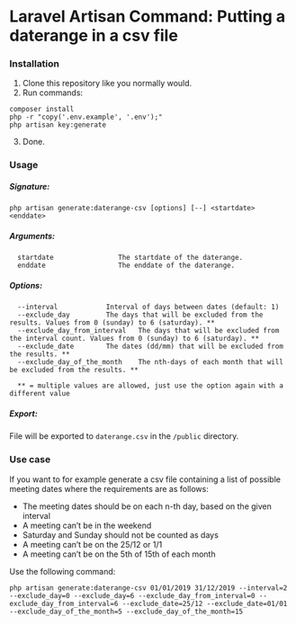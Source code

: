 # Laravel Artisan Command: Putting a daterange in a csv file

### Installation

1. Clone this repository like you normally would.
2. Run commands:
```
composer install
php -r "copy('.env.example', '.env');"
php artisan key:generate
```
3. Done.

### Usage

##### Signature:
```
php artisan generate:daterange-csv [options] [--] <startdate> <enddate>
```

##### Arguments:
```
  startdate                The startdate of the daterange.
  enddate                  The enddate of the daterange.
```

##### Options:
```
  --interval			Interval of days between dates (default: 1)
  --exclude_day			The days that will be excluded from the results. Values from 0 (sunday) to 6 (saturday). **
  --exclude_day_from_interval	The days that will be excluded from the interval count. Values from 0 (sunday) to 6 (saturday). **
  --exclude_date		The dates (dd/mm) that will be excluded from the results. **
  --exclude_day_of_the_month	The nth-days of each month that will be excluded from the results. **

  ** = multiple values are allowed, just use the option again with a different value
```

##### Export:
File will be exported to ```daterange.csv``` in the ```/public``` directory.

### Use case

If you want to for example generate a csv file containing a list of possible meeting dates where the requirements are as follows: 
- The meeting dates should be on each n-th day, based on the given interval
- A meeting can’t be in the weekend
- Saturday and Sunday should not be counted as days
- A meeting can’t be on the 25/12 or 1/1
- A meeting can’t be on the 5th of 15th of each month

Use the following command: 
```
php artisan generate:daterange-csv 01/01/2019 31/12/2019 --interval=2 --exclude_day=0 --exclude_day=6 --exclude_day_from_interval=0 --exclude_day_from_interval=6 --exclude_date=25/12 --exclude_date=01/01 --exclude_day_of_the_month=5 --exclude_day_of_the_month=15
```

